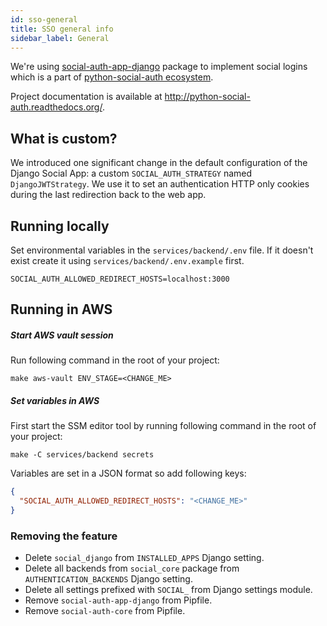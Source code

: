 ```yaml
---
id: sso-general
title: SSO general info
sidebar_label: General
---
```


We're using [social-auth-app-django](https://github.com/python-social-auth/social-app-django) package to implement
social logins which is a part of [python-social-auth ecosystem](https://github.com/python-social-auth/social-core).

Project documentation is available at http://python-social-auth.readthedocs.org/.

## What is custom?

We introduced one significant change in the default configuration of the Django Social App:
a custom `SOCIAL_AUTH_STRATEGY` named `DjangoJWTStrategy`.
We use it to set an authentication HTTP only cookies during the last redirection back to the web app.

## Running locally

Set environmental variables in the `services/backend/.env` file.
If it doesn't exist create it using `services/backend/.env.example` first.

```
SOCIAL_AUTH_ALLOWED_REDIRECT_HOSTS=localhost:3000
```

## Running in AWS

##### Start AWS vault session

Run following command in the root of your project:

```shell
make aws-vault ENV_STAGE=<CHANGE_ME>
```

##### Set variables in AWS

First start the SSM editor tool by running following command in the root of your project:

```shell
make -C services/backend secrets
```

Variables are set in a JSON format so add following keys:

```json
{
  "SOCIAL_AUTH_ALLOWED_REDIRECT_HOSTS": "<CHANGE_ME>"
}
```

### Removing the feature

- Delete `social_django` from `INSTALLED_APPS` Django setting.
- Delete all backends from `social_core` package from `AUTHENTICATION_BACKENDS` Django setting.
- Delete all settings prefixed with `SOCIAL_` from Django settings module.
- Remove `social-auth-app-django` from Pipfile.
- Remove `social-auth-core` from Pipfile.
